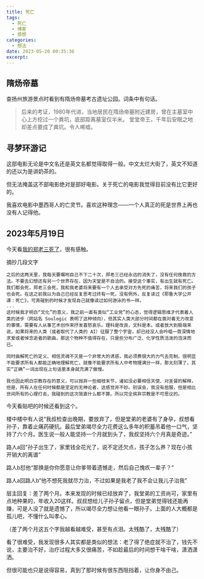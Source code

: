 ```yaml
---
title: 死亡
tags:
  - 死亡
  - 博客
  - 感想
categories:
  - 想法
date: 2023-05-20 00:35:36
excerpt:
---
```

## 隋炀帝墓
查扬州旅游景点时看到有隋炀帝墓考古遗址公园。词条中有句话。
>后来的考证，1980年代进，当地居民在隋炀帝墓附近建房，曾在主墓室中心上方挖过一个粪坑，底部距离墓室仅半米。
堂堂帝王，千年后安眠之地却差点要成了粪坑。令人唏嘘。

## 寻梦环游记
这部电影无论是中文名还是英文名都觉得取得一般。中文太烂大街了，英文不知道的还以为是讲奶茶的。

但无法掩盖这不部电影绝对是部好电影。关于死亡的电影我觉得目前没有比它更好的。

我喜欢电影中墨西哥人的亡灵节。喜欢这种理念——一个人真正的死是世界上再也没有人记得他。

## 2023年5月19日
今天看[我的郑老三死了](https://soulogic.com/item/3294)，很有感触。

摘抄几段文字
```
之后的这两天里，我每天要嘱咐自己不下二十次，郑老三已经永远的消失了，没有任何挽救的方法。不要去幻想还有另一个世界存在，因为天堂是不自洽的。接受这个事实，有出生就有死亡。我们都会死，郑老三会死，我和我老婆将来要有一个人去承受对方先死的痛苦，将来我们的孩子也会死。在这之前我以为自己已经反复思考过终有一死，没有例外，反复读过《耶鲁大学公开课：死亡》，可真碰到的时候才发现自己就像读过如何游泳的书一样。
...
这时候我才明白“文化”的意义，我之前一直有类似“工业党”的心态，觉得逻辑思维才代表着人类的进步（网站名 Soulogic 表明了这种倾向），但其实人类大部分时间都在面对着无力改变的事情，需要有人从事艺术创作来抒发喜怒哀乐。理科是改良，文科是本。或者放大到极端来说，如果将来的人类（或者取代了人类的 AI）征服了整个宇宙，却已经没人会吟唱一首深情地求爱或者悼念逝者的歌曲，那这个物种不值得存在，只是些分布广泛、化学性质活泼的泡沫而已。

同时曲解死亡的定义、相信灵魂不灭是一个非常大的诱惑，我必须费很大的力气去克制。很明显不能要求所有人都能正确地理解死亡，就像不能要求所有人中考物理满分一样，那太刻薄了。其实“正确”一词出现在上句话里本身就充满了傲慢。

我也因此明白宗教存在的意义，可以抛弃一些细枝末节，诸如没必要相信天使、对圣餐的解释，但是，所有人在任何时候都是坚定的无神论者，这感觉并不妙。别误会，我没有屈服，但是相比世间所有的心理打击，我碰到的这次简直什么都不算。所以完全摈弃宗教是不可思议的。
```

今天看贴吧的时候还看到这个。

楼中楼中有人说“我叔检查出晚期，要放弃了，但是堂弟的老婆有了身孕，叔想看孙子，靠着止痛药硬抗。最后堂弟竭尽全力花费这么多年的积蓄吊着他一口气，坚持了六个月。医生说一般人能坚持一个月就到头了，我叔坚持六个月真是奇迹。”

路人a回“孙子出生了，家里钱全花光了，说不定还欠点，孩子怎么养？现在小孩开销大的离谱”

路人b怼他“那换是你你愿意让你爹带着遗憾走，然后自己愧疚一辈子？”

路人a回路人b“他不想死我就尽力治，不过如果是我老了我不会让我儿子治我”

层主回复：差了两个月。本来发现的时候已经放弃了，我堂弟的工资尚可，家里有点地种果的，年收入20这样。叔叔想给儿子孙子留点，但是堂弟觉得钱还能再赚，可是人没了就是遗憾了，所以竭尽全力想让他看一眼孙子。上面的人大概都是孤儿吧，不懂什么叫孝心。

（差了两个月这五个字我越看越难受，甚至有点泪。太残酷了，太残酷了）

看了很难受，我发现很多人其实都是类似的想法：老了得了绝症就不治了，钱先不说，主要治不好，治疗过程大多又很痛苦，不如趁最后的时间想干啥干啥，潇洒潇洒。

但很可能也只是说得容易，真到了那时候有很东西阻挡着，让你身不由己。

